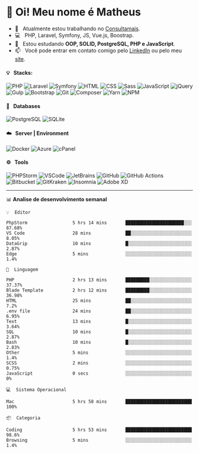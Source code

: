# 👋 Oi! Meu nome é Matheus

- 🔭 &nbsp; Atualmente estou trabalhando no [Consultamais](https://consultamais.com.br/).
- 💻 &nbsp; PHP, Laravel, Symfony, JS, Vue.js, Boostrap.
- 🌱 &nbsp; Estou estudando **OOP, SOLID, PostgreSQL, PHP e JavaScript**.
- 📫 &nbsp; Você pode entrar em contato comigo pelo [LinkedIn](https://www.linkedin.com/in/matheuscamargoxavier/) ou pelo meu [site](https://matheuscamargo.co).

#### 💡 &nbsp; Stacks:
![PHP](https://img.shields.io/badge/-PHP-777BB4?&logo=php&logoColor=FFFFFF)
![Laravel](https://img.shields.io/badge/-Laravel-FF2D20?&logo=laravel&logoColor=FFFFFF)
![Symfony](https://img.shields.io/badge/-Symfony-000000?&logo=symfony&logoColor=FFFFFF)
![HTML](https://img.shields.io/badge/-HTML-E34F26?&logo=html5&logoColor=FFFFFF)
![CSS](https://img.shields.io/badge/-CSS-1572B6?&logo=css3&logoColor=FFFFFF)
![Sass](https://img.shields.io/badge/-Sass-CC6699?&logo=sass&logoColor=FFFFFF)
![JavaScript](https://img.shields.io/badge/-JavaScript-F7DF1E?&logo=javascript&logoColor=FFFFFF)
![jQuery](https://img.shields.io/badge/-jQuery-0769AD?&logo=jquery&logoColor=FFFFFF)
![Gulp](https://img.shields.io/badge/-Gulp-CF4647?&logo=gulp&logoColor=FFFFFF)
![Bootstrap](https://img.shields.io/badge/-Bootstrap-7952B3?&logo=bootstrap&logoColor=FFFFFF)
![Git](https://img.shields.io/badge/-Git-F05032?&logo=git&logoColor=FFFFFF)
![Composer](https://img.shields.io/badge/-Composer-885630?&logo=composer&logoColor=FFFFFF)
![Yarn](https://img.shields.io/badge/-Yarn-2C8EBB?&logo=yarn&logoColor=FFFFFF)
![NPM](https://img.shields.io/badge/-npm-CB3837?&logo=npm&logoColor=FFFFFF)

#### 💾 &nbsp; Databases
![PostgreSQL](https://img.shields.io/badge/-PostgreSQL-336791?&logo=PostgreSQL&logoColor=FFFFFF)
![SQLite](https://img.shields.io/badge/-SQLite-003B57?&logo=SQLite&logoColor=FFFFFF)

#### ☁️ &nbsp; Server | Environment
![Docker](https://img.shields.io/badge/-Docker-2496ED?&logo=docker&logoColor=FFFFFF)
![Azure](https://img.shields.io/badge/-Azure-0089D6?&logo=microsoft%20azure&logoColor=FFFFFF)
![cPanel](https://img.shields.io/badge/-cPanel-FF6C2C?&logo=cpanel&logoColor=FFFFFF)

#### ⚙️ &nbsp; Tools
![PHPStorm](https://img.shields.io/badge/-PHPStorm-000000?&logo=PHPStorm&logoColor=FFFFFF)
![VSCode](https://img.shields.io/badge/-VSCode-007ACC?&logo=Visual%20Studio%20Code&logoColor=FFFFFF) 
![JetBrains](https://img.shields.io/badge/-JetBrains-000000?&logo=jetbrains&logoColor=FFFFFF) 
![GitHub](https://img.shields.io/badge/-GitHub-181717?&logo=github&logoColor=FFFFFF) 
![GitHub Actions](https://img.shields.io/badge/-GitHub%20Actions-181717?&logo=GitHub%20Actions&logoColor=FFFFFF) 
![Bitbucket](https://img.shields.io/badge/-Bitbucket-0052CC?&logo=bitbucket&logoColor=FFFFFF)
![GitKraken](https://img.shields.io/badge/-GitKraken-179287?&logo=GitKraken&logoColor=FFFFFF)
![Insomnia](https://img.shields.io/badge/-Insomnia-5849BE?&logo=Insomnia&logoColor=FFFFFF)
![Adobe XD](https://img.shields.io/badge/-Adobe%20XD-FF61F6?&logo=adobe%20xd&logoColor=FFFFFF) 
_______

📊  **Analise de desenvolvimento semanal**
```text
💡  Editor

PhpStorm                 5 hrs 14 mins       ██████████████████████░░░     87.68%
VS Code                  28 mins             ██░░░░░░░░░░░░░░░░░░░░░░░      8.05%
DataGrip                 10 mins             █░░░░░░░░░░░░░░░░░░░░░░░░      2.87%
Edge                     5 mins              ░░░░░░░░░░░░░░░░░░░░░░░░░       1.4%
```
```text
💬  Linguagem

PHP                      2 hrs 13 mins       █████████░░░░░░░░░░░░░░░░     37.37%
Blade Template           2 hrs 12 mins       █████████░░░░░░░░░░░░░░░░     36.98%
HTML                     25 mins             ██░░░░░░░░░░░░░░░░░░░░░░░       7.2%
.env file                24 mins             ██░░░░░░░░░░░░░░░░░░░░░░░      6.95%
Text                     13 mins             █░░░░░░░░░░░░░░░░░░░░░░░░      3.64%
SQL                      10 mins             █░░░░░░░░░░░░░░░░░░░░░░░░      2.87%
Bash                     10 mins             █░░░░░░░░░░░░░░░░░░░░░░░░      2.83%
Other                    5 mins              ░░░░░░░░░░░░░░░░░░░░░░░░░       1.4%
SCSS                     2 mins              ░░░░░░░░░░░░░░░░░░░░░░░░░      0.75%
JavaScript               0 secs              ░░░░░░░░░░░░░░░░░░░░░░░░░         0%
```
```text
💻  Sistema Operacional

Mac                      5 hrs 58 mins       █████████████████████████       100%
```
```text
📦  Categoria

Coding                   5 hrs 53 mins       █████████████████████████      98.6%
Browsing                 5 mins              ░░░░░░░░░░░░░░░░░░░░░░░░░       1.4%
```
